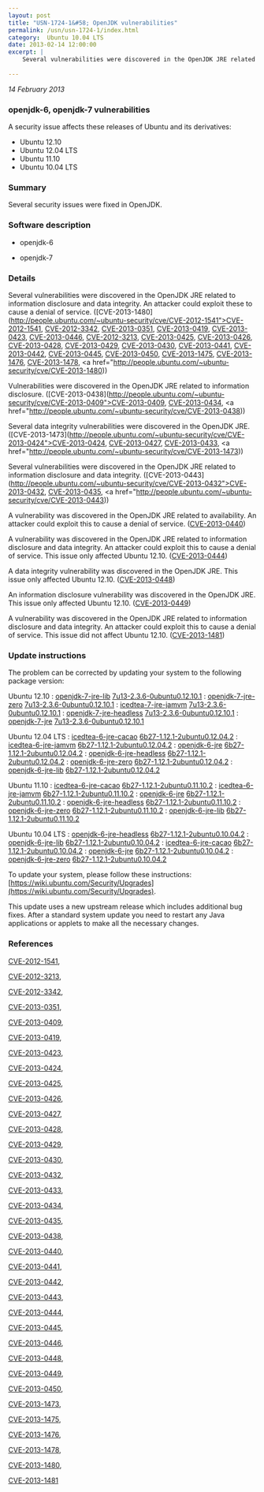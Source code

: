 ```yaml
---
layout: post
title: "USN-1724-1&#58; OpenJDK vulnerabilities"
permalink: /usn/usn-1724-1/index.html
category:  Ubuntu 10.04 LTS
date: 2013-02-14 12:00:00
excerpt: |
    Several vulnerabilities were discovered in the OpenJDK JRE related to information disclosure and data integrity. An attacker could exploit these to cause a denial of service. ([CVE-2013-1480](http://people.ubuntu.com/~ubuntu-security/cve/CVE-2012-1541">CVE-2012-1541</a>, <a href="http://people.ubuntu.com/~ubuntu-security/cve/CVE-2012-3342">CVE-2012-3342</a>, <a href="http://people.ubuntu.com/~ubuntu-security/cve/CVE-2013-0351">CVE-2013-0351</a>, <a href="http://people.ubuntu.com/~ubuntu-security/cve/CVE-2013-0419">CVE-2013-0419</a>, <a href="http://people.ubuntu.com/~ubuntu-security/cve/CVE-2013-0423">CVE-2013-0423</a>, <a href="http://people.ubuntu.com/~ubuntu-security/cve/CVE-2013-0446">CVE-2013-0446</a>, <a href="http://people.ubuntu.com/~ubuntu-security/cve/CVE-2012-3213">CVE-2012-3213</a>, <a href="http://people.ubuntu.com/~ubuntu-security/cve/CVE-2013-0425">CVE-2013-0425</a>, <a href="http://people.ubuntu.com/~ubuntu-security/cve/CVE-2013-0426">CVE-2013-0426</a>, <a href="http://people.ubuntu.com/~ubuntu-security/cve/CVE-2013-0428">CVE-2013-0428</a>, <a href="http://people.ubuntu.com/~ubuntu-security/cve/CVE-2013-0429">CVE-2013-0429</a>, <a href="http://people.ubuntu.com/~ubuntu-security/cve/CVE-2013-0430">CVE-2013-0430</a>, <a href="http://people.ubuntu.com/~ubuntu-security/cve/CVE-2013-0441">CVE-2013-0441</a>, <a href="http://people.ubuntu.com/~ubuntu-security/cve/CVE-2013-0442">CVE-2013-0442</a>, <a href="http://people.ubuntu.com/~ubuntu-security/cve/CVE-2013-0445">CVE-2013-0445</a>, <a href="http://people.ubuntu.com/~ubuntu-security/cve/CVE-2013-0450">CVE-2013-0450</a>, <a href="http://people.ubuntu.com/~ubuntu-security/cve/CVE-2013-1475">CVE-2013-1475</a>, <a href="http://people.ubuntu.com/~ubuntu-security/cve/CVE-2013-1476">CVE-2013-1476</a>, <a href="http://people.ubuntu.com/~ubuntu-security/cve/CVE-2013-1478">CVE-2013-1478</a>, <a href="http://people.ubuntu.com/~ubuntu-security/cve/CVE-2013-1480))
    
--- 
```

 
 

*14 February 2013*

### openjdk-6, openjdk-7 vulnerabilities

A security issue affects these releases of Ubuntu and its derivatives:

* Ubuntu 12.10
* Ubuntu 12.04 LTS
* Ubuntu 11.10
* Ubuntu 10.04 LTS

### Summary

Several security issues were fixed in OpenJDK. 

### Software description

* openjdk-6 

* openjdk-7 

### Details

Several vulnerabilities were discovered in the OpenJDK JRE related to information disclosure and data integrity. An attacker could exploit these to cause a denial of service. ([CVE-2013-1480](http://people.ubuntu.com/~ubuntu-security/cve/CVE-2012-1541">CVE-2012-1541</a>, <a href="http://people.ubuntu.com/~ubuntu-security/cve/CVE-2012-3342">CVE-2012-3342</a>, <a href="http://people.ubuntu.com/~ubuntu-security/cve/CVE-2013-0351">CVE-2013-0351</a>, <a href="http://people.ubuntu.com/~ubuntu-security/cve/CVE-2013-0419">CVE-2013-0419</a>, <a href="http://people.ubuntu.com/~ubuntu-security/cve/CVE-2013-0423">CVE-2013-0423</a>, <a href="http://people.ubuntu.com/~ubuntu-security/cve/CVE-2013-0446">CVE-2013-0446</a>, <a href="http://people.ubuntu.com/~ubuntu-security/cve/CVE-2012-3213">CVE-2012-3213</a>, <a href="http://people.ubuntu.com/~ubuntu-security/cve/CVE-2013-0425">CVE-2013-0425</a>, <a href="http://people.ubuntu.com/~ubuntu-security/cve/CVE-2013-0426">CVE-2013-0426</a>, <a href="http://people.ubuntu.com/~ubuntu-security/cve/CVE-2013-0428">CVE-2013-0428</a>, <a href="http://people.ubuntu.com/~ubuntu-security/cve/CVE-2013-0429">CVE-2013-0429</a>, <a href="http://people.ubuntu.com/~ubuntu-security/cve/CVE-2013-0430">CVE-2013-0430</a>, <a href="http://people.ubuntu.com/~ubuntu-security/cve/CVE-2013-0441">CVE-2013-0441</a>, <a href="http://people.ubuntu.com/~ubuntu-security/cve/CVE-2013-0442">CVE-2013-0442</a>, <a href="http://people.ubuntu.com/~ubuntu-security/cve/CVE-2013-0445">CVE-2013-0445</a>, <a href="http://people.ubuntu.com/~ubuntu-security/cve/CVE-2013-0450">CVE-2013-0450</a>, <a href="http://people.ubuntu.com/~ubuntu-security/cve/CVE-2013-1475">CVE-2013-1475</a>, <a href="http://people.ubuntu.com/~ubuntu-security/cve/CVE-2013-1476">CVE-2013-1476</a>, <a href="http://people.ubuntu.com/~ubuntu-security/cve/CVE-2013-1478">CVE-2013-1478</a>, <a href="http://people.ubuntu.com/~ubuntu-security/cve/CVE-2013-1480))

Vulnerabilities were discovered in the OpenJDK JRE related to information disclosure. ([CVE-2013-0438](http://people.ubuntu.com/~ubuntu-security/cve/CVE-2013-0409">CVE-2013-0409</a>, <a href="http://people.ubuntu.com/~ubuntu-security/cve/CVE-2013-0434">CVE-2013-0434</a>, <a href="http://people.ubuntu.com/~ubuntu-security/cve/CVE-2013-0438))

Several data integrity vulnerabilities were discovered in the OpenJDK JRE. ([CVE-2013-1473](http://people.ubuntu.com/~ubuntu-security/cve/CVE-2013-0424">CVE-2013-0424</a>, <a href="http://people.ubuntu.com/~ubuntu-security/cve/CVE-2013-0427">CVE-2013-0427</a>, <a href="http://people.ubuntu.com/~ubuntu-security/cve/CVE-2013-0433">CVE-2013-0433</a>, <a href="http://people.ubuntu.com/~ubuntu-security/cve/CVE-2013-1473))

Several vulnerabilities were discovered in the OpenJDK JRE related to information disclosure and data integrity. ([CVE-2013-0443](http://people.ubuntu.com/~ubuntu-security/cve/CVE-2013-0432">CVE-2013-0432</a>, <a href="http://people.ubuntu.com/~ubuntu-security/cve/CVE-2013-0435">CVE-2013-0435</a>, <a href="http://people.ubuntu.com/~ubuntu-security/cve/CVE-2013-0443))

A vulnerability was discovered in the OpenJDK JRE related to availability. An attacker could exploit this to cause a denial of service. ([CVE-2013-0440](http://people.ubuntu.com/~ubuntu-security/cve/CVE-2013-0440))

A vulnerability was discovered in the OpenJDK JRE related to information disclosure and data integrity. An attacker could exploit this to cause a denial of service. This issue only affected Ubuntu 12.10. ([CVE-2013-0444](http://people.ubuntu.com/~ubuntu-security/cve/CVE-2013-0444))

A data integrity vulnerability was discovered in the OpenJDK JRE. This issue only affected Ubuntu 12.10. ([CVE-2013-0448](http://people.ubuntu.com/~ubuntu-security/cve/CVE-2013-0448))

An information disclosure vulnerability was discovered in the OpenJDK JRE. This issue only affected Ubuntu 12.10. ([CVE-2013-0449](http://people.ubuntu.com/~ubuntu-security/cve/CVE-2013-0449))

A vulnerability was discovered in the OpenJDK JRE related to information disclosure and data integrity. An attacker could exploit this to cause a denial of service. This issue did not affect Ubuntu 12.10. ([CVE-2013-1481](http://people.ubuntu.com/~ubuntu-security/cve/CVE-2013-1481)) 

### Update instructions

The problem can be corrected by updating your system to the following package version:

Ubuntu 12.10
 : [openjdk-7-jre-lib](https://launchpad.net/ubuntu/+source/openjdk-7) <span> [7u13-2.3.6-0ubuntu0.12.10.1](https://launchpad.net/ubuntu/+source/openjdk-7/7u13-2.3.6-0ubuntu0.12.10.1) </span> 
 : [openjdk-7-jre-zero](https://launchpad.net/ubuntu/+source/openjdk-7) <span> [7u13-2.3.6-0ubuntu0.12.10.1](https://launchpad.net/ubuntu/+source/openjdk-7/7u13-2.3.6-0ubuntu0.12.10.1) </span> 
 : [icedtea-7-jre-jamvm](https://launchpad.net/ubuntu/+source/openjdk-7) <span> [7u13-2.3.6-0ubuntu0.12.10.1](https://launchpad.net/ubuntu/+source/openjdk-7/7u13-2.3.6-0ubuntu0.12.10.1) </span> 
 : [openjdk-7-jre-headless](https://launchpad.net/ubuntu/+source/openjdk-7) <span> [7u13-2.3.6-0ubuntu0.12.10.1](https://launchpad.net/ubuntu/+source/openjdk-7/7u13-2.3.6-0ubuntu0.12.10.1) </span> 
 : [openjdk-7-jre](https://launchpad.net/ubuntu/+source/openjdk-7) <span> [7u13-2.3.6-0ubuntu0.12.10.1](https://launchpad.net/ubuntu/+source/openjdk-7/7u13-2.3.6-0ubuntu0.12.10.1) </span> 

Ubuntu 12.04 LTS
 : [icedtea-6-jre-cacao](https://launchpad.net/ubuntu/+source/openjdk-6) <span> [6b27-1.12.1-2ubuntu0.12.04.2](https://launchpad.net/ubuntu/+source/openjdk-6/6b27-1.12.1-2ubuntu0.12.04.2) </span> 
 : [icedtea-6-jre-jamvm](https://launchpad.net/ubuntu/+source/openjdk-6) <span> [6b27-1.12.1-2ubuntu0.12.04.2](https://launchpad.net/ubuntu/+source/openjdk-6/6b27-1.12.1-2ubuntu0.12.04.2) </span> 
 : [openjdk-6-jre](https://launchpad.net/ubuntu/+source/openjdk-6) <span> [6b27-1.12.1-2ubuntu0.12.04.2](https://launchpad.net/ubuntu/+source/openjdk-6/6b27-1.12.1-2ubuntu0.12.04.2) </span> 
 : [openjdk-6-jre-headless](https://launchpad.net/ubuntu/+source/openjdk-6) <span> [6b27-1.12.1-2ubuntu0.12.04.2](https://launchpad.net/ubuntu/+source/openjdk-6/6b27-1.12.1-2ubuntu0.12.04.2) </span> 
 : [openjdk-6-jre-zero](https://launchpad.net/ubuntu/+source/openjdk-6) <span> [6b27-1.12.1-2ubuntu0.12.04.2](https://launchpad.net/ubuntu/+source/openjdk-6/6b27-1.12.1-2ubuntu0.12.04.2) </span> 
 : [openjdk-6-jre-lib](https://launchpad.net/ubuntu/+source/openjdk-6) <span> [6b27-1.12.1-2ubuntu0.12.04.2](https://launchpad.net/ubuntu/+source/openjdk-6/6b27-1.12.1-2ubuntu0.12.04.2) </span> 

Ubuntu 11.10
 : [icedtea-6-jre-cacao](https://launchpad.net/ubuntu/+source/openjdk-6) <span> [6b27-1.12.1-2ubuntu0.11.10.2](https://launchpad.net/ubuntu/+source/openjdk-6/6b27-1.12.1-2ubuntu0.11.10.2) </span> 
 : [icedtea-6-jre-jamvm](https://launchpad.net/ubuntu/+source/openjdk-6) <span> [6b27-1.12.1-2ubuntu0.11.10.2](https://launchpad.net/ubuntu/+source/openjdk-6/6b27-1.12.1-2ubuntu0.11.10.2) </span> 
 : [openjdk-6-jre](https://launchpad.net/ubuntu/+source/openjdk-6) <span> [6b27-1.12.1-2ubuntu0.11.10.2](https://launchpad.net/ubuntu/+source/openjdk-6/6b27-1.12.1-2ubuntu0.11.10.2) </span> 
 : [openjdk-6-jre-headless](https://launchpad.net/ubuntu/+source/openjdk-6) <span> [6b27-1.12.1-2ubuntu0.11.10.2](https://launchpad.net/ubuntu/+source/openjdk-6/6b27-1.12.1-2ubuntu0.11.10.2) </span> 
 : [openjdk-6-jre-zero](https://launchpad.net/ubuntu/+source/openjdk-6) <span> [6b27-1.12.1-2ubuntu0.11.10.2](https://launchpad.net/ubuntu/+source/openjdk-6/6b27-1.12.1-2ubuntu0.11.10.2) </span> 
 : [openjdk-6-jre-lib](https://launchpad.net/ubuntu/+source/openjdk-6) <span> [6b27-1.12.1-2ubuntu0.11.10.2](https://launchpad.net/ubuntu/+source/openjdk-6/6b27-1.12.1-2ubuntu0.11.10.2) </span> 

Ubuntu 10.04 LTS
 : [openjdk-6-jre-headless](https://launchpad.net/ubuntu/+source/openjdk-6) <span> [6b27-1.12.1-2ubuntu0.10.04.2](https://launchpad.net/ubuntu/+source/openjdk-6/6b27-1.12.1-2ubuntu0.10.04.2) </span> 
 : [openjdk-6-jre-lib](https://launchpad.net/ubuntu/+source/openjdk-6) <span> [6b27-1.12.1-2ubuntu0.10.04.2](https://launchpad.net/ubuntu/+source/openjdk-6/6b27-1.12.1-2ubuntu0.10.04.2) </span> 
 : [icedtea-6-jre-cacao](https://launchpad.net/ubuntu/+source/openjdk-6) <span> [6b27-1.12.1-2ubuntu0.10.04.2](https://launchpad.net/ubuntu/+source/openjdk-6/6b27-1.12.1-2ubuntu0.10.04.2) </span> 
 : [openjdk-6-jre](https://launchpad.net/ubuntu/+source/openjdk-6) <span> [6b27-1.12.1-2ubuntu0.10.04.2](https://launchpad.net/ubuntu/+source/openjdk-6/6b27-1.12.1-2ubuntu0.10.04.2) </span> 
 : [openjdk-6-jre-zero](https://launchpad.net/ubuntu/+source/openjdk-6) <span> [6b27-1.12.1-2ubuntu0.10.04.2](https://launchpad.net/ubuntu/+source/openjdk-6/6b27-1.12.1-2ubuntu0.10.04.2) </span> 

To update your system, please follow these instructions: [https://wiki.ubuntu.com/Security/Upgrades](https://wiki.ubuntu.com/Security/Upgrades).

This update uses a new upstream release which includes additional bug fixes. After a standard system update you need to restart any Java applications or applets to make all the necessary changes. 

### References

 
 [CVE-2012-1541](http://people.ubuntu.com/~ubuntu-security/cve/CVE-2012-1541), 

 [CVE-2012-3213](http://people.ubuntu.com/~ubuntu-security/cve/CVE-2012-3213), 

 [CVE-2012-3342](http://people.ubuntu.com/~ubuntu-security/cve/CVE-2012-3342), 

 [CVE-2013-0351](http://people.ubuntu.com/~ubuntu-security/cve/CVE-2013-0351), 

 [CVE-2013-0409](http://people.ubuntu.com/~ubuntu-security/cve/CVE-2013-0409), 

 [CVE-2013-0419](http://people.ubuntu.com/~ubuntu-security/cve/CVE-2013-0419), 

 [CVE-2013-0423](http://people.ubuntu.com/~ubuntu-security/cve/CVE-2013-0423), 

 [CVE-2013-0424](http://people.ubuntu.com/~ubuntu-security/cve/CVE-2013-0424), 

 [CVE-2013-0425](http://people.ubuntu.com/~ubuntu-security/cve/CVE-2013-0425), 

 [CVE-2013-0426](http://people.ubuntu.com/~ubuntu-security/cve/CVE-2013-0426), 

 [CVE-2013-0427](http://people.ubuntu.com/~ubuntu-security/cve/CVE-2013-0427), 

 [CVE-2013-0428](http://people.ubuntu.com/~ubuntu-security/cve/CVE-2013-0428), 

 [CVE-2013-0429](http://people.ubuntu.com/~ubuntu-security/cve/CVE-2013-0429), 

 [CVE-2013-0430](http://people.ubuntu.com/~ubuntu-security/cve/CVE-2013-0430), 

 [CVE-2013-0432](http://people.ubuntu.com/~ubuntu-security/cve/CVE-2013-0432), 

 [CVE-2013-0433](http://people.ubuntu.com/~ubuntu-security/cve/CVE-2013-0433), 

 [CVE-2013-0434](http://people.ubuntu.com/~ubuntu-security/cve/CVE-2013-0434), 

 [CVE-2013-0435](http://people.ubuntu.com/~ubuntu-security/cve/CVE-2013-0435), 

 [CVE-2013-0438](http://people.ubuntu.com/~ubuntu-security/cve/CVE-2013-0438), 

 [CVE-2013-0440](http://people.ubuntu.com/~ubuntu-security/cve/CVE-2013-0440), 

 [CVE-2013-0441](http://people.ubuntu.com/~ubuntu-security/cve/CVE-2013-0441), 

 [CVE-2013-0442](http://people.ubuntu.com/~ubuntu-security/cve/CVE-2013-0442), 

 [CVE-2013-0443](http://people.ubuntu.com/~ubuntu-security/cve/CVE-2013-0443), 

 [CVE-2013-0444](http://people.ubuntu.com/~ubuntu-security/cve/CVE-2013-0444), 

 [CVE-2013-0445](http://people.ubuntu.com/~ubuntu-security/cve/CVE-2013-0445), 

 [CVE-2013-0446](http://people.ubuntu.com/~ubuntu-security/cve/CVE-2013-0446), 

 [CVE-2013-0448](http://people.ubuntu.com/~ubuntu-security/cve/CVE-2013-0448), 

 [CVE-2013-0449](http://people.ubuntu.com/~ubuntu-security/cve/CVE-2013-0449), 

 [CVE-2013-0450](http://people.ubuntu.com/~ubuntu-security/cve/CVE-2013-0450), 

 [CVE-2013-1473](http://people.ubuntu.com/~ubuntu-security/cve/CVE-2013-1473), 

 [CVE-2013-1475](http://people.ubuntu.com/~ubuntu-security/cve/CVE-2013-1475), 

 [CVE-2013-1476](http://people.ubuntu.com/~ubuntu-security/cve/CVE-2013-1476), 

 [CVE-2013-1478](http://people.ubuntu.com/~ubuntu-security/cve/CVE-2013-1478), 

 [CVE-2013-1480](http://people.ubuntu.com/~ubuntu-security/cve/CVE-2013-1480), 

 [CVE-2013-1481](http://people.ubuntu.com/~ubuntu-security/cve/CVE-2013-1481)
 


